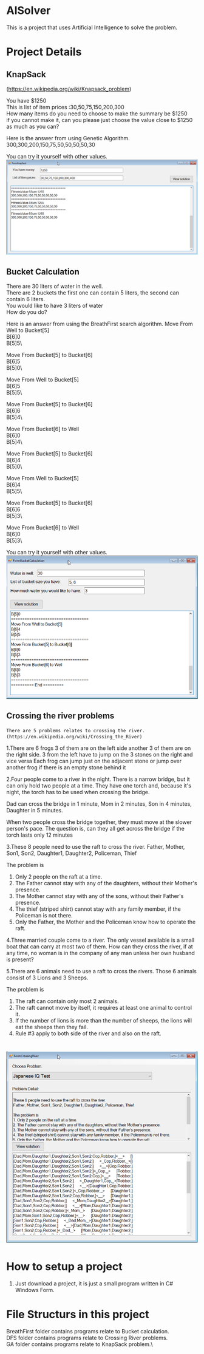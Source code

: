 # AISolver
This is a project that uses Artificial Intelligence to solve the problem.

# Project Details


## KnapSack
(https://en.wikipedia.org/wiki/Knapsack_problem)

You have $1250\
This is list of item prices :30,50,75,150,200,300\
How many items do you need to choose to make the summary be $1250\
if you cannot make it, can you please just choose the value close to $1250 as much as you can?


Here is the answer from using Genetic Algorithm.\
300,300,200,150,75,50,50,50,50,30


You can try it yourself with other values.
![Image Image](https://raw.githubusercontent.com/KDevZilla/Resource/main/AISolver_KnapSack_01.png)

## Bucket Calculation
There are 30 liters of water in the well.\
There are 2 buckets the first one can contain 5 liters, the second can contain 6 liters.\
You would like to have 3 liters of water\
How do you do?

Here is an answer from using the BreathFirst search algorithm. 
Move From Well to Bucket[5]\
B[6]0\
B[5]5\

Move From Bucket[5] to Bucket[6]\
B[6]5\
B[5]0\

Move From Well to Bucket[5]\
B[6]5\
B[5]5\

Move From Bucket[5] to Bucket[6]\
B[6]6\
B[5]4\

Move From Bucket[6] to Well\
B[6]0\
B[5]4\

Move From Bucket[5] to Bucket[6]\
B[6]4\
B[5]0\

Move From Well to Bucket[5]\
B[6]4\
B[5]5\

Move From Bucket[5] to Bucket[6]\
B[6]6\
B[5]3\

Move From Bucket[6] to Well\
B[6]0\
B[5]3\

You can try it yourself with other values.
![Image Image](https://raw.githubusercontent.com/KDevZilla/Resource/main/AISolver_BucketCalculation_01.png)
## Crossing the river problems

	There are 5 problems relates to crossing the river.
	(https://en.wikipedia.org/wiki/Crossing_the_River)
	
1.There are 6 frogs
3 of them are on the left side another 3 of them are on the right side. 
3 from the left have to jump on the 3 stones on the right and vice versa 
Each frog can jump just on the adjacent stone or jump over another frog if there is an empty stone behind it


2.Four people come to a river in the night. 
There is a narrow bridge, 
but it can only hold two people at a time. 
They have one torch and, because it's night, 
the torch has to be used when crossing the bridge. 

Dad can cross the bridge in 1 minute, 
Mom in 2 minutes, 
Son in 4 minutes, 
Daughter in 5 minutes. 

When two people cross the bridge together, 
they must move at the slower person's pace. 
The question is, can they all get across the bridge if the torch lasts only 12 minutes


3.These 8 people need to use the raft to cross the river.
Father, Mother, Son1, Son2, Daughter1, Daughter2, Policeman, Thief

The problem is
1. Only 2 people on the raft at a time.
2. The Father cannot stay with any of the daughters, without their Mother's presence.
3. The Mother cannot stay with any of the sons, without their Father's presence.
4. The thief (striped shirt) cannot stay with any family member, if the Policeman is not there.
5. Only the Father, the Mother and the Policeman know how to operate the raft.

4.Three married couple come to a river. The only vessel available is a small boat
that can carry at most two of them. How can they cross the river, if at any time,
no woman is in the company of any man unless her own husband is present?

5.There are 6 animals need to use a raft to cross the rivers.
Those 6 animals consist of 3 Lions and 3 Sheeps.

The problem is
1. The raft can contain only most 2 animals.
2. The raft cannot move by itself, it requires at least one animal to control it.
3. If the number of lions is more than the number of sheeps, the lions will eat the sheeps then they fail.
4. Rule #3 apply to both side of the river and also on the raft.

![Image Image](https://raw.githubusercontent.com/KDevZilla/Resource/main/AISolver_Crossing_River_01.png)
====================================

# How to setup a project
1. Just download a project, it is just a small program written in C# Windows Form.

# File Structurs in this project
BreathFirst folder contains programs relate to Bucket calculation.\
DFS folder contains programs relate to Crossing River problems.\
GA folder contains programs relate to KnapSack problem.\
